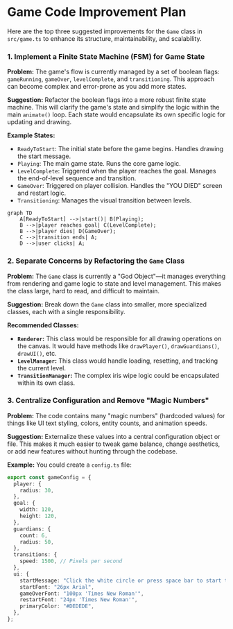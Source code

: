 # Game Code Improvement Plan

Here are the top three suggested improvements for the `Game` class in `src/game.ts` to enhance its structure, maintainability, and scalability.

### 1. Implement a Finite State Machine (FSM) for Game State

**Problem:** The game's flow is currently managed by a set of boolean flags: `gameRunning`, `gameOver`, `levelComplete`, and `transitioning`. This approach can become complex and error-prone as you add more states.

**Suggestion:** Refactor the boolean flags into a more robust finite state machine. This will clarify the game's state and simplify the logic within the main `animate()` loop. Each state would encapsulate its own specific logic for updating and drawing.

**Example States:**

- `ReadyToStart`: The initial state before the game begins. Handles drawing the start message.
- `Playing`: The main game state. Runs the core game logic.
- `LevelComplete`: Triggered when the player reaches the goal. Manages the end-of-level sequence and transition.
- `GameOver`: Triggered on player collision. Handles the "YOU DIED" screen and restart logic.
- `Transitioning`: Manages the visual transition between levels.

```mermaid
graph TD
    A[ReadyToStart] -->|start()| B(Playing);
    B -->|player reaches goal| C(LevelComplete);
    B -->|player dies| D(GameOver);
    C -->|transition ends| A;
    D -->|user clicks| A;
```

### 2. Separate Concerns by Refactoring the `Game` Class

**Problem:** The `Game` class is currently a "God Object"—it manages everything from rendering and game logic to state and level management. This makes the class large, hard to read, and difficult to maintain.

**Suggestion:** Break down the `Game` class into smaller, more specialized classes, each with a single responsibility.

**Recommended Classes:**

- **`Renderer`:** This class would be responsible for all drawing operations on the canvas. It would have methods like `drawPlayer()`, `drawGuardians()`, `drawUI()`, etc.
- **`LevelManager`:** This class would handle loading, resetting, and tracking the current level.
- **`TransitionManager`:** The complex iris wipe logic could be encapsulated within its own class.

### 3. Centralize Configuration and Remove "Magic Numbers"

**Problem:** The code contains many "magic numbers" (hardcoded values) for things like UI text styling, colors, entity counts, and animation speeds.

**Suggestion:** Externalize these values into a central configuration object or file. This makes it much easier to tweak game balance, change aesthetics, or add new features without hunting through the codebase.

**Example:**
You could create a `config.ts` file:

```typescript
export const gameConfig = {
  player: {
    radius: 30,
  },
  goal: {
    width: 120,
    height: 120,
  },
  guardians: {
    count: 6,
    radius: 50,
  },
  transitions: {
    speed: 1500, // Pixels per second
  },
  ui: {
    startMessage: "Click the white circle or press space bar to start the game",
    startFont: "26px Arial",
    gameOverFont: "100px 'Times New Roman'",
    restartFont: "24px 'Times New Roman'",
    primaryColor: "#DEDEDE",
  },
};
```

